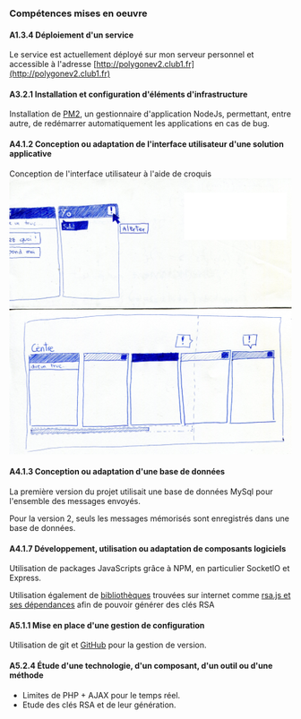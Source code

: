 ### Compétences mises en oeuvre

#### A1.3.4 Déploiement d'un service

Le service est actuellement déployé sur mon serveur personnel et
accessible à l'adresse [http://polygonev2.club1.fr](http://polygonev2.club1.fr)

#### A3.2.1 Installation et configuration d'éléments d'infrastructure

Installation de [PM2](http://pm2.keymetrics.io/), un gestionnaire
d'application NodeJs, permettant, entre autre, de redémarrer automatiquement les applications en cas de bug.

#### A4.1.2 Conception ou adaptation de l'interface utilisateur d'une solution applicative

Conception de l'interface utilisateur à l'aide de croquis
![croquis de l'interface utilisateur](nicolas_polygone_005.jpg)

#### A4.1.3 Conception ou adaptation d'une base de données

La première version du projet utilisait une base de données MySql pour l'ensemble
des messages envoyés.

Pour la version 2, seuls les messages mémorisés sont enregistrés dans une base
de données.

#### A4.1.7 Développement, utilisation ou adaptation de composants logiciels

Utilisation de packages JavaScripts grâce à NPM, en particulier SocketIO et Express.

Utilisation également de [bibliothèques](https://github.com/n-peugnet/PolygoneV2/tree/develop/public/include)
trouvées sur internet comme [rsa.js et ses dépendances](http://www-cs-students.stanford.edu/~tjw/jsbn/)
afin de pouvoir générer des clés RSA

#### A5.1.1 Mise en place d'une gestion de configuration

Utilisation de git et [GitHub](https://github.com/n-peugnet/PolygoneV2/) pour
la gestion de version.

#### A5.2.4 Étude d'une technologie, d'un composant, d'un outil ou d'une méthode

-   Limites de PHP + AJAX pour le temps réel.
-   Etude des clés RSA et de leur génération.
